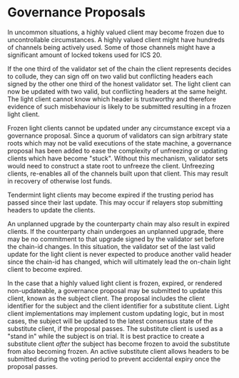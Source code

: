 <!--
order: 5
-->

# Governance Proposals

In uncommon situations, a highly valued client may become frozen due to uncontrollable 
circumstances. A highly valued client might have hundreds of channels being actively used.
Some of those channels might have a significant amount of locked tokens used for ICS 20.

If the one third of the validator set of the chain the client represents decides to collude,
they can sign off on two valid but conflicting headers each signed by the other one third
of the honest validator set. The light client can now be updated with two valid, but conflicting
headers at the same height. The light client cannot know which header is trustworthy and therefore
evidence of such misbehaviour is likely to be submitted resulting in a frozen light client. 

Frozen light clients cannot be updated under any circumstance except via a governance proposal.
Since a quorum of validators can sign arbitrary state roots which may not be valid executions 
of the state machine, a governance proposal has been added to ease the complexity of unfreezing
or updating clients which have become "stuck". Without this mechanism, validator sets would need
to construct a state root to unfreeze the client. Unfreezing clients, re-enables all of the channels 
built upon that client. This may result in recovery of otherwise lost funds. 

Tendermint light clients may become expired if the trusting period has passed since their 
last update. This may occur if relayers stop submitting headers to update the clients.

An unplanned upgrade by the counterparty chain may also result in expired clients. If the counterparty 
chain undergoes an unplanned upgrade, there may be no commitment to that upgrade signed by the validator 
set before the chain-id changes. In this situation, the validator set of the last valid update for the 
light client is never expected to produce another valid header since the chain-id has changed, which will 
ultimately lead the on-chain light client to become expired.  

In the case that a highly valued light client is frozen, expired, or rendered non-updateable, a
governance proposal may be submitted to update this client, known as the subject client. The 
proposal includes the client identifier for the subject and the client identifier for a substitute
client. Light client implementations may implement custom updating logic, but in most cases, 
the subject will be updated to the latest consensus state of the substitute client, if the proposal passes.
The substitute client is used as a "stand in" while the subject is on trial. It is best practice to create 
a substitute client *after* the subject has become frozen to avoid the substitute from also becoming frozen. 
An active substitute client allows headers to be submitted during the voting period to prevent accidental expiry 
once the proposal passes. 

